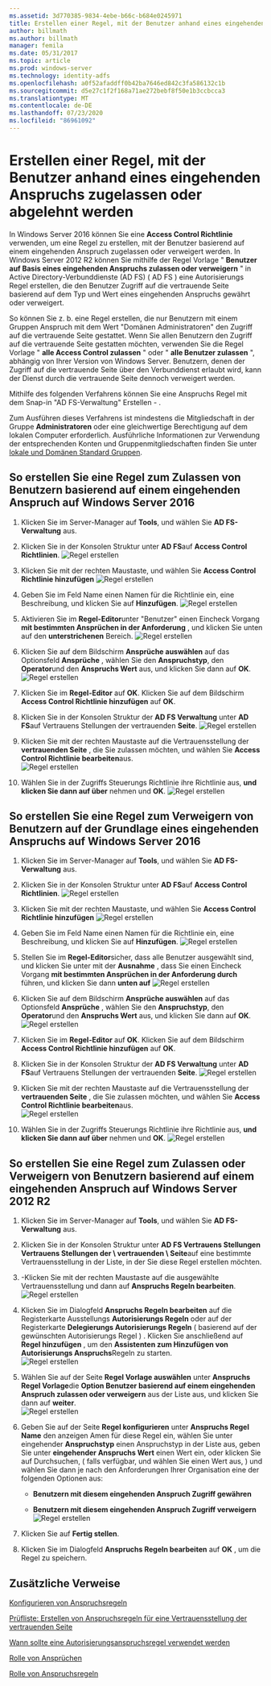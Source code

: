 ```yaml
---
ms.assetid: 3d770385-9834-4ebe-b66c-b684e0245971
title: Erstellen einer Regel, mit der Benutzer anhand eines eingehenden Anspruchs zugelassen oder abgelehnt werden
author: billmath
ms.author: billmath
manager: femila
ms.date: 05/31/2017
ms.topic: article
ms.prod: windows-server
ms.technology: identity-adfs
ms.openlocfilehash: a0f52afaddff0b42ba7646ed842c3fa586132c1b
ms.sourcegitcommit: d5e27c1f2f168a71ae272bebf8f50e1b3ccbcca3
ms.translationtype: MT
ms.contentlocale: de-DE
ms.lasthandoff: 07/23/2020
ms.locfileid: "86961092"
---
```

# <a name="create-a-rule-to-permit-or-deny-users-based-on-an-incoming-claim"></a>Erstellen einer Regel, mit der Benutzer anhand eines eingehenden Anspruchs zugelassen oder abgelehnt werden 


In Windows Server 2016 können Sie eine **Access Control Richtlinie** verwenden, um eine Regel zu erstellen, mit der Benutzer basierend auf einem eingehenden Anspruch zugelassen oder verweigert werden.  In Windows Server 2012 R2 können Sie mithilfe der Regel Vorlage " **Benutzer auf Basis eines eingehenden Anspruchs zulassen oder verweigern** " in Active Directory-Verbunddienste (AD FS) \( AD FS \) eine Autorisierungs Regel erstellen, die den Benutzer Zugriff auf die vertrauende Seite basierend auf dem Typ und Wert eines eingehenden Anspruchs gewährt oder verweigert. 

So können Sie z. b. eine Regel erstellen, die nur Benutzern mit einem Gruppen Anspruch mit dem Wert "Domänen Administratoren" den Zugriff auf die vertrauende Seite gestattet. Wenn Sie allen Benutzern den Zugriff auf die vertrauende Seite gestatten möchten, verwenden Sie die Regel Vorlage " **alle Access Control zulassen** " oder " **alle Benutzer zulassen** ", abhängig von Ihrer Version von Windows Server. Benutzern, denen der Zugriff auf die vertrauende Seite über den Verbunddienst erlaubt wird, kann der Dienst durch die vertrauende Seite dennoch verweigert werden.  
  
Mithilfe des folgenden Verfahrens können Sie eine Anspruchs Regel mit dem Snap-in "AD FS-Verwaltung" Erstellen \- .  
  
Zum Ausführen dieses Verfahrens ist mindestens die Mitgliedschaft in der Gruppe **Administratoren** oder eine gleichwertige Berechtigung auf dem lokalen Computer erforderlich.  Ausführliche Informationen zur Verwendung der entsprechenden Konten und Gruppenmitgliedschaften finden Sie unter [lokale und Domänen Standard Gruppen](https://go.microsoft.com/fwlink/?LinkId=83477).  

## <a name="to-create-a-rule-to-permit-users-based-on-an-incoming-claim-on-windows-server-2016"></a>So erstellen Sie eine Regel zum Zulassen von Benutzern basierend auf einem eingehenden Anspruch auf Windows Server 2016
 
1.  Klicken Sie im Server-Manager auf **Tools**, und wählen Sie **AD FS-Verwaltung** aus.  
  
2.  Klicken Sie in der Konsolen Struktur unter **AD FS**auf **Access Control Richtlinien**. 
![Regel erstellen](media/Create-a-Rule-to-Permit-or-Deny-Users-Based-on-an-Incoming-Claim/permitdeny3.PNG)

3. Klicken Sie mit der rechten Maustaste, und wählen Sie **Access Control Richtlinie hinzufügen**
![Regel erstellen](media/Create-a-Rule-to-Permit-or-Deny-Users-Based-on-an-Incoming-Claim/permitdeny4.PNG)

4. Geben Sie im Feld Name einen Namen für die Richtlinie ein, eine Beschreibung, und klicken Sie auf **Hinzufügen**.
![Regel erstellen](media/Create-a-Rule-to-Permit-or-Deny-Users-Based-on-an-Incoming-Claim/permitdeny5.PNG)

5. Aktivieren Sie im **Regel-Editor**unter "Benutzer" einen Eincheck Vorgang **mit bestimmten Ansprüchen in der Anforderung** , und klicken Sie unten auf den **unterstrichenen** Bereich.
![Regel erstellen](media/Create-a-Rule-to-Permit-or-Deny-Users-Based-on-an-Incoming-Claim/permitdeny6.PNG)

6. Klicken Sie auf dem Bildschirm **Ansprüche auswählen** auf das Optionsfeld **Ansprüche** , wählen Sie den **Anspruchstyp**, den **Operator**und den **Anspruchs Wert** aus, und klicken Sie dann auf **OK**.
![Regel erstellen](media/Create-a-Rule-to-Permit-or-Deny-Users-Based-on-an-Incoming-Claim/permitdeny7.PNG)

7.  Klicken Sie im **Regel-Editor** auf **OK**.  Klicken Sie auf dem Bildschirm **Access Control Richtlinie hinzufügen** auf **OK**.

8. Klicken Sie in der Konsolen Struktur der **AD FS Verwaltung** unter **AD FS**auf Vertrauens Stellungen der vertrauenden **Seite**. 
![Regel erstellen](media/Create-a-Rule-to-Pass-Through-or-Filter-an-Incoming-Claim/claimrule9.PNG)

9.  Klicken Sie mit der rechten Maustaste auf die Vertrauensstellung der **vertrauenden Seite** , die Sie zulassen möchten, und wählen Sie **Access Control Richtlinie bearbeiten**aus.  
![Regel erstellen](media/Create-a-Rule-to-Permit-All-Users/permitall2.PNG)

10. Wählen Sie in der Zugriffs Steuerungs Richtlinie ihre Richtlinie aus, **und klicken Sie dann auf über** nehmen und **OK**.
![Regel erstellen](media/Create-a-Rule-to-Permit-or-Deny-Users-Based-on-an-Incoming-Claim/permitdeny8.PNG)

## <a name="to-create-a-rule-to-deny-users-based-on-an-incoming-claim-on-windows-server-2016"></a>So erstellen Sie eine Regel zum Verweigern von Benutzern auf der Grundlage eines eingehenden Anspruchs auf Windows Server 2016
 
1.  Klicken Sie im Server-Manager auf **Tools**, und wählen Sie **AD FS-Verwaltung** aus.  
  
2.  Klicken Sie in der Konsolen Struktur unter **AD FS**auf **Access Control Richtlinien**. 
![Regel erstellen](media/Create-a-Rule-to-Permit-or-Deny-Users-Based-on-an-Incoming-Claim/permitdeny3.PNG)

3. Klicken Sie mit der rechten Maustaste, und wählen Sie **Access Control Richtlinie hinzufügen**
![Regel erstellen](media/Create-a-Rule-to-Permit-or-Deny-Users-Based-on-an-Incoming-Claim/permitdeny4.PNG)

4. Geben Sie im Feld Name einen Namen für die Richtlinie ein, eine Beschreibung, und klicken Sie auf **Hinzufügen**.
![Regel erstellen](media/Create-a-Rule-to-Permit-or-Deny-Users-Based-on-an-Incoming-Claim/permitdeny9.PNG)

5. Stellen Sie im **Regel-Editor**sicher, dass alle Benutzer ausgewählt sind, und klicken Sie unter mit der **Ausnahme** , dass Sie einen Eincheck Vorgang **mit bestimmten Ansprüchen in der Anforderung durch** führen, und klicken Sie dann **unten auf**
![Regel erstellen](media/Create-a-Rule-to-Permit-or-Deny-Users-Based-on-an-Incoming-Claim/permitdeny10.PNG)

6. Klicken Sie auf dem Bildschirm **Ansprüche auswählen** auf das Optionsfeld **Ansprüche** , wählen Sie den **Anspruchstyp**, den **Operator**und den **Anspruchs Wert** aus, und klicken Sie dann auf **OK**.
![Regel erstellen](media/Create-a-Rule-to-Permit-or-Deny-Users-Based-on-an-Incoming-Claim/permitdeny11.PNG)

7.  Klicken Sie im **Regel-Editor** auf **OK**.  Klicken Sie auf dem Bildschirm **Access Control Richtlinie hinzufügen** auf **OK**.

8. Klicken Sie in der Konsolen Struktur der **AD FS Verwaltung** unter **AD FS**auf Vertrauens Stellungen der vertrauenden **Seite**. 
![Regel erstellen](media/Create-a-Rule-to-Pass-Through-or-Filter-an-Incoming-Claim/claimrule9.PNG)

9.  Klicken Sie mit der rechten Maustaste auf die Vertrauensstellung der **vertrauenden Seite** , die Sie zulassen möchten, und wählen Sie **Access Control Richtlinie bearbeiten**aus.  
![Regel erstellen](media/Create-a-Rule-to-Permit-All-Users/permitall2.PNG)

10. Wählen Sie in der Zugriffs Steuerungs Richtlinie ihre Richtlinie aus, **und klicken Sie dann auf über** nehmen und **OK**.
![Regel erstellen](media/Create-a-Rule-to-Permit-or-Deny-Users-Based-on-an-Incoming-Claim/permitdeny12.PNG)

  
## <a name="to-create-a-rule-to-permit-or-deny-users-based-on-an-incoming-claim-on-windows-server-2012-r2"></a>So erstellen Sie eine Regel zum Zulassen oder Verweigern von Benutzern basierend auf einem eingehenden Anspruch auf Windows Server 2012 R2
  
1.  Klicken Sie im Server-Manager auf **Tools**, und wählen Sie **AD FS-Verwaltung** aus.    
  
2.  Klicken Sie in der Konsolen Struktur unter **AD FS Vertrauens Stellungen Vertrauens Stellungen der \\ vertrauenden \\ Seite**auf eine bestimmte Vertrauensstellung in der Liste, in der Sie diese Regel erstellen möchten.  
  
3.  \-Klicken Sie mit der rechten Maustaste auf die ausgewählte Vertrauensstellung und dann auf **Anspruchs Regeln bearbeiten**.  
![Regel erstellen](media/Create-a-Rule-to-Pass-Through-or-Filter-an-Incoming-Claim/claimrule6.PNG)   

4.  Klicken Sie im Dialogfeld **Anspruchs Regeln bearbeiten** auf die Registerkarte Ausstellungs **Autorisierungs Regeln** oder auf der Registerkarte **Delegierungs Autorisierungs Regeln** \( basierend auf der gewünschten Autorisierungs Regel \) . Klicken Sie anschließend auf **Regel hinzufügen** , um den **Assistenten zum Hinzufügen von Autorisierungs Anspruchs**Regeln zu starten.  
![Regel erstellen](media/Create-a-Rule-to-Permit-All-Users/permitall5.PNG)

5.  Wählen Sie auf der Seite **Regel Vorlage auswählen** unter **Anspruchs Regel Vorlage**die **Option Benutzer basierend auf einem eingehenden Anspruch zulassen oder verweigern** aus der Liste aus, und klicken Sie dann auf **weiter**.  
![Regel erstellen](media/Create-a-Rule-to-Permit-or-Deny-Users-Based-on-an-Incoming-Claim/permitdeny1.PNG)

6.  Geben Sie auf der Seite **Regel konfigurieren** unter **Anspruchs Regel Name** den anzeigen Amen für diese Regel ein, wählen Sie unter eingehender **Anspruchstyp** einen Anspruchstyp in der Liste aus, geben Sie unter **eingehender Anspruchs Wert** einen Wert ein, oder klicken Sie auf Durchsuchen, \( falls verfügbar, und wählen Sie einen Wert aus, \) und wählen Sie dann je nach den Anforderungen Ihrer Organisation eine der folgenden Optionen aus:  
  
    -   **Benutzern mit diesem eingehenden Anspruch Zugriff gewähren**  
  
    -   **Benutzern mit diesem eingehenden Anspruch Zugriff verweigern**  
![Regel erstellen](media/Create-a-Rule-to-Permit-or-Deny-Users-Based-on-an-Incoming-Claim/permitdeny2.PNG)  
7.  Klicken Sie auf **Fertig stellen**.  
  
8.  Klicken Sie im Dialogfeld **Anspruchs Regeln bearbeiten** auf **OK** , um die Regel zu speichern.  

## <a name="additional-references"></a>Zusätzliche Verweise 
[Konfigurieren von Anspruchsregeln](Configure-Claim-Rules.md)  
 
[Prüfliste: Erstellen von Anspruchsregeln für eine Vertrauensstellung der vertrauenden Seite](/previous-versions/windows/it-pro/windows-server-2012-R2-and-2012/ee913578(v=ws.11))  
  
[Wann sollte eine Autorisierungsanspruchsregel verwendet werden](../../ad-fs/technical-reference/When-to-Use-an-Authorization-Claim-Rule.md)  

[Rolle von Ansprüchen](../../ad-fs/technical-reference/The-Role-of-Claims.md)  
  
[Rolle von Anspruchsregeln](../../ad-fs/technical-reference/The-Role-of-Claim-Rules.md)  
